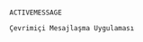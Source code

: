                                                                             ACTIVEMESSAGE
                                                                     Çevrimiçi Mesajlaşma Uygulaması
